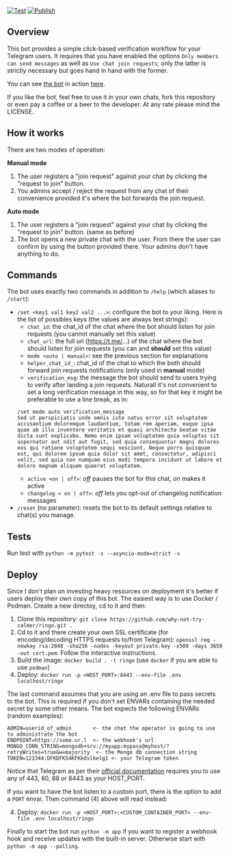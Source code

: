 [![Test](https://github.com/why-not-try-calmer/ringo/actions/workflows/test.yml/badge.svg?branch=master)](https://github.com/why-not-try-calmer/ringo/actions/workflows/test.yml)
[![Publish](https://github.com/why-not-try-calmer/ringo/actions/workflows/publish.yml/badge.svg?branch=master)](https://github.com/why-not-try-calmer/ringo/actions/workflows/publish.yml)

## Overview

This bot provides a simple click-based verification workflow for your Telegram users. It requires that you have enabled the options `Only members can send messages` as well as `Use chat join requests`; only the latter is strictly necessary but goes hand in hand with the former. 

You can see [the bot](https://t.me/alert_me_and_my_chat_bot) in action [here](https://t.me/PopOS_en).

If you like the bot, feel free to use it in your own chats, fork this repository or even pay a coffee or a beer to the developer. At any rate please mind the LICENSE. 

## How it works

There are two modes of operation:

__Manual mode__
1. The user registers a "join request" against your chat by clicking the "request to join" button.
2. You admins accept / reject the request from any chat of their convenience provided it's where the bot forwards the join request.

__Auto mode__
1. The user registers a "join request" against your chat by clicking the "request to join" button. (same as before)
2. The bot opens a new private chat with the user. From there the user can confirm by using the button provided there. Your admins don't have anything to do.

## Commands

The bot uses exactly two commands in addition to `/help` (which aliases to `/start`):

- `/set <key1 val1 key2 val2 ...>`: configure the bot to your liking. Here is the list of possibles keys (the values are always text strings):
    - `chat_id`: the chat_id of the chat where the bot should listen for join requests (you cannot manually set this value)
    - `chat_url`: the full url (https://t.me/...) of the chat where the bot should listen for join requests (you can and __should__ set this value)
    - `mode <auto | manual>`: see the previous section for explanations
    - `helper_chat_id_`: chat_id of the chat to which the both should forward join requests notifications (only used in __manual__ mode)  
    - `verification_msg`: the message the bot should send to users trying to verify after landing a join requests. Naturall it's not convenient to set a long verification message in this way, so for that key it might be preferable to use a line break, as in:
    ```
    /set mode auto verification_message
    Sed ut perspiciatis unde omnis iste natus error sit voluptatem accusantium doloremque laudantium, totam rem aperiam, eaque ipsa quae ab illo inventore veritatis et quasi architecto beatae vitae dicta sunt explicabo. Nemo enim ipsam voluptatem quia voluptas sit aspernatur aut odit aut fugit, sed quia consequuntur magni dolores eos qui ratione voluptatem sequi nesciunt. Neque porro quisquam est, qui dolorem ipsum quia dolor sit amet, consectetur, adipisci velit, sed quia non numquam eius modi tempora incidunt ut labore et dolore magnam aliquam quaerat voluptatem. 
    ```
    - `active <on | off>`: _off_ pauses the bot for this chat, _on_ makes it active
    - `changelog < on | off>`: _off_ lets you opt-out of changelog notification messages
- `/reset` (no parameter): resets the bot to its default settings relative to chat(s) you manage.

## Tests

Run test with `python -m pytest -s --asyncio-mode=strict -v`

## Deploy

Since I don't plan on investing heavy resources on deployment it's better if users deploy their own copy of this bot. The easiest way is to use Docker / Podman. Create a new directoy, cd to it and then:

1. Clone this repository: `git clone https://github.com/why-not-try-calmer/ringo.git .`
2. Cd to it and there create your own SSL certificate (for encoding/decoding HTTPS requests to/from Telegram): `openssl req -newkey rsa:2048 -sha256 -nodes -keyout private.key -x509 -days 3650 -out cert.pem`. Follow the interactive instructions.
3. Build the image: `docker build . -t ringo` (use `docker` if you are able to use `podman`)
4. Deploy: `docker run -p <HOST_PORT>:8443 --env-file .env localhost/ringo`

The last command assumes that you are using an .env file to pass secrets to the bot. This is required if you don't set ENVARs containing the needed secret by some other means. The bot expects the following ENVARs (random examples):

```
ADMIN=userid_of_admin       <- the chat the operator is going to use to administrate the bot
ENDPOINT=https://some.ur.l  <- the webhook's url
MONGO_CONN_STRING=mongodb+srv://myapp:mypass@myhost/?retryWrites=true&w=majority  <- the Mongo db connection string
TOKEN=123344:DFKDFK54KFKkdslkelg1 <- your Telegram token
```
Notice that Telegram as per their [official documentation](https://core.telegram.org/bots/api#setwebhook) requires you to use any of 443, 80, 88 or 8443 as your HOST_PORT.

If you want to have the bot listen to a custom port, there is the option to add a `PORT` envar. Then command (4) above will read instead:

4. Deploy: `docker run -p <HOST_PORT>:<CUSTOM_CONTAINER_PORT> --env-file .env localhost/ringo`

Finally to start the bot run `python -m app` if you want to register a webhook hook and receive updates with the built-in server. Otherwise start with `python -m app --polling`.